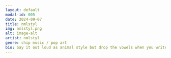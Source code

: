 ```yaml
---
layout: default
modal-id: 005
date: 2024-09-07
title: nmlstyl
img: nmlstyl.png
alt: image-alt
artist: nmlstyl
genre: chip music / pop art
bio: Say it out loud as animal style but drop the vowels when you write it out. ηmlstyl is joey mariano's audio visual project [electronic Music • guitar • graffiti • code • pixelArt]. The live show combines chip/synth/vapor-wave, surf rock, techno, instrumental hip hop, and retro 80s textures. Influenced by video game soundtracks, jazz professionals, and DIY punk, their performances offer a mix of nostalgic and contemporary sounds. Live, the electronic beats are replaced by Yusef Kelliebrew's powerful and dynamic drumming. Watch out for covers of popular songs with parts replaced by a game console. Expect lots of original music utilizing 90s puzzle game samples, reinvented Pac-Man-style sound effects, Joey-style improvisation, retro guitar tones, and lush synth bass patches.
---
```

